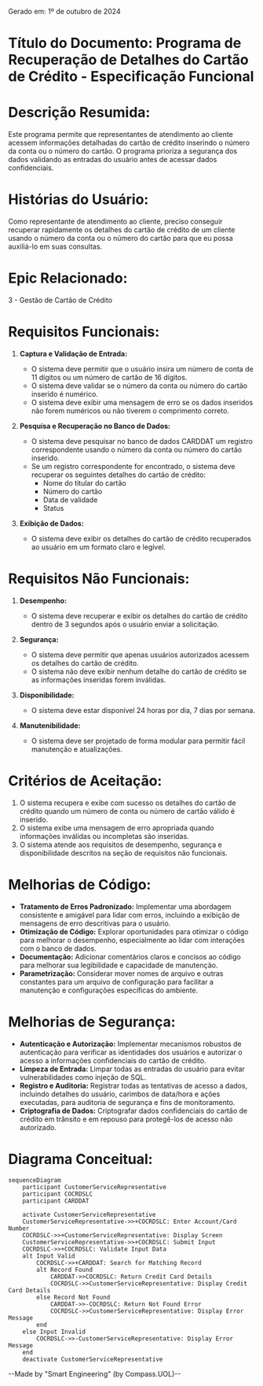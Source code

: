 Gerado em: 1º de outubro de 2024

# **Título do Documento:** Programa de Recuperação de Detalhes do Cartão de Crédito - Especificação Funcional

# **Descrição Resumida:**

Este programa permite que representantes de atendimento ao cliente acessem informações detalhadas do cartão de crédito inserindo o número da conta ou o número do cartão. O programa prioriza a segurança dos dados validando as entradas do usuário antes de acessar dados confidenciais.

# **Histórias do Usuário:**

Como representante de atendimento ao cliente, preciso conseguir recuperar rapidamente os detalhes do cartão de crédito de um cliente usando o número da conta ou o número do cartão para que eu possa auxiliá-lo em suas consultas.

# **Epic Relacionado:** 
3 - Gestão de Cartão de Crédito

# **Requisitos Funcionais:**

1.  **Captura e Validação de Entrada:**
    *   O sistema deve permitir que o usuário insira um número de conta de 11 dígitos ou um número de cartão de 16 dígitos.
    *   O sistema deve validar se o número da conta ou número do cartão inserido é numérico.
    *   O sistema deve exibir uma mensagem de erro se os dados inseridos não forem numéricos ou não tiverem o comprimento correto.

2.  **Pesquisa e Recuperação no Banco de Dados:**
    *   O sistema deve pesquisar no banco de dados CARDDAT um registro correspondente usando o número da conta ou número do cartão inserido.
    *   Se um registro correspondente for encontrado, o sistema deve recuperar os seguintes detalhes do cartão de crédito:
        *   Nome do titular do cartão
        *   Número do cartão
        *   Data de validade
        *   Status

3.  **Exibição de Dados:**
    *   O sistema deve exibir os detalhes do cartão de crédito recuperados ao usuário em um formato claro e legível.

# **Requisitos Não Funcionais:**

1.  **Desempenho:**
    *   O sistema deve recuperar e exibir os detalhes do cartão de crédito dentro de 3 segundos após o usuário enviar a solicitação.

2.  **Segurança:**
    *   O sistema deve permitir que apenas usuários autorizados acessem os detalhes do cartão de crédito.
    *   O sistema não deve exibir nenhum detalhe do cartão de crédito se as informações inseridas forem inválidas.

3.  **Disponibilidade:**
    *   O sistema deve estar disponível 24 horas por dia, 7 dias por semana.

4.  **Manutenibilidade:**
    *   O sistema deve ser projetado de forma modular para permitir fácil manutenção e atualizações.

# **Critérios de Aceitação:**

1.  O sistema recupera e exibe com sucesso os detalhes do cartão de crédito quando um número de conta ou número de cartão válido é inserido.
2.  O sistema exibe uma mensagem de erro apropriada quando informações inválidas ou incompletas são inseridas.
3.  O sistema atende aos requisitos de desempenho, segurança e disponibilidade descritos na seção de requisitos não funcionais.

# **Melhorias de Código:**
*   **Tratamento de Erros Padronizado:** Implementar uma abordagem consistente e amigável para lidar com erros, incluindo a exibição de mensagens de erro descritivas para o usuário.
*   **Otimização de Código:** Explorar oportunidades para otimizar o código para melhorar o desempenho, especialmente ao lidar com interações com o banco de dados.
*   **Documentação:** Adicionar comentários claros e concisos ao código para melhorar sua legibilidade e capacidade de manutenção.
*   **Parametrização:** Considerar mover nomes de arquivo e outras constantes para um arquivo de configuração para facilitar a manutenção e configurações específicas do ambiente.

# **Melhorias de Segurança:**
*   **Autenticação e Autorização:** Implementar mecanismos robustos de autenticação para verificar as identidades dos usuários e autorizar o acesso a informações confidenciais do cartão de crédito.
*   **Limpeza de Entrada:** Limpar todas as entradas do usuário para evitar vulnerabilidades como injeção de SQL.
*   **Registro e Auditoria:** Registrar todas as tentativas de acesso a dados, incluindo detalhes do usuário, carimbos de data/hora e ações executadas, para auditoria de segurança e fins de monitoramento.
*   **Criptografia de Dados:** Criptografar dados confidenciais do cartão de crédito em trânsito e em repouso para protegê-los de acesso não autorizado.

# **Diagrama Conceitual:**

```mermaid
sequenceDiagram
    participant CustomerServiceRepresentative
    participant COCRDSLC
    participant CARDDAT

    activate CustomerServiceRepresentative
    CustomerServiceRepresentative->>+COCRDSLC: Enter Account/Card Number
    COCRDSLC->>+CustomerServiceRepresentative: Display Screen
    CustomerServiceRepresentative->>+COCRDSLC: Submit Input
    COCRDSLC->>+COCRDSLC: Validate Input Data
    alt Input Valid
        COCRDSLC->>+CARDDAT: Search for Matching Record
        alt Record Found
            CARDDAT->>COCRDSLC: Return Credit Card Details
            COCRDSLC->>CustomerServiceRepresentative: Display Credit Card Details
        else Record Not Found
            CARDDAT->>-COCRDSLC: Return Not Found Error
            COCRDSLC->>CustomerServiceRepresentative: Display Error Message 
        end
    else Input Invalid
        COCRDSLC->>-CustomerServiceRepresentative: Display Error Message
    end
    deactivate CustomerServiceRepresentative
```

--Made by "Smart Engineering" (by Compass.UOL)--